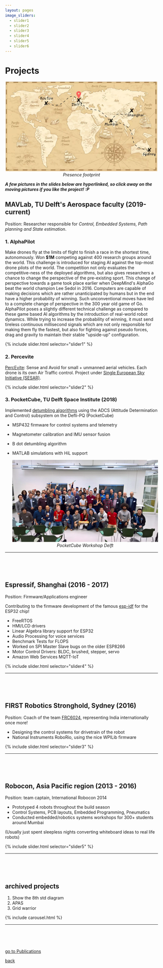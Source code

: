 ```yaml
---
layout: pages
image_sliders:
  - slider1
  - slider2
  - slider3
  - slider4
  - slider5
  - slider6
---
```


# Projects
<div style="text-align:center"><img src="./img/world_map.webp" width="500px"><br><em>Presence footprint</em></div>

***A few pictures in the slides below are hyperlinked, so click away on the moving pictures if you like the project! :P***


## MAVLab, TU Delft's Aerospace faculty (2019-current)
Position: Researcher responsible for *Control, Embedded Systems, Path planning and State estimation*. 

### 1. AlphaPilot
Make drones fly at the limits of flight to finish a race in the shortest time, autonomously. Won **$1M** competing against 400 research groups around the world. This challenge is introduced for staging AI against the top-most drone pilots of the world. The competition not only evaluates the competitive-ness of the deployed algorithms, but also gives researchers a chance to change the perspective of the pre-existing sport. This change of perspective towards a game took place earlier when DeepMind's AlphaGo beat the world champion Lee Sedol in 2016. Computers are capable of making decisions which are rather unanticipated by humans but in the end have a higher probability of winning. Such unconventional moves have led to a complete change of perspective in the 300 year old game of Go. AlphaPilot poses a slightly different technical challenge as compared to these game based AI algorithms by the introduction of real-world robot dynamics. While trying to increase the probability of winning, it must send tireless continuous millisecond signals which are not only responsible for making them fly the fastest, but also for fighting against pseudo forces, drag and gravity to maintain their stable "upside-up" configuration.

{% include slider.html selector="slider1" %} 

### 2. Percevite
[PercEvite](https://percevite.org): Sense and Avoid for small + unmanned aerial vehicles. Each drone is its own Air Traffic control. Project under [Single European Sky Initiative (SESAR)](https://www.sesarju.eu/projects/percevite).

{% include slider.html selector="slider2" %} 


### 3. PocketCube, TU Delft Space Institute (2018)
Implemented [detumbling algorithms](https://github.com/nilay994/detumble) using the ADCS (Attitude Determination and Control) subsystem on the Defli-PQ (PocketCube)
- MSP432 firmware for control systems and telemetry
- Magnetometer calibration and IMU sensor fusion
- B dot detumbling algorithm
- MATLAB simulations with HiL support

  <div style="text-align:center"><img src="./img/12.webp" width="600px"><br><em>PocketCube Workshop Delft</em></div>

* * *
 <br /> <br /> <br /> 

## Espressif, Shanghai (2016 - 2017)
Position: Firmware/Applications engineer

Contributing to the firmware development of the famous [esp-idf](https://github.com/espressif/esp-idf) for the ESP32 chip!
- FreeRTOS
- HMI/LCD drivers
- Linear Algebra library support for ESP32
- Audio Processing for voice services
- Benchmark Tests for FLOPS
- Worked on SPI Master Slave bugs on the older ESP8266
- Motor Control Drivers: BLDC, brushed, stepper, servo
- Amazon Web Services MQTT-IoT

{% include slider.html selector="slider4" %}

* * *
 <br /> <br /> <br /> 

## FIRST Robotics Stronghold, Sydney (2016)
Position: Coach of the team [FRC6024](http://rfactor6024.com/), representing India internationally once more!
- Designing the control systems for drivetrain of the robot
- National Instruments RoboRio, using the nice WPILib firmware 

{% include slider.html selector="slider3" %}

* * *
 <br /> <br /> <br /> 

## Robocon, Asia Pacific region (2013 - 2016)
Position: team captain, International Robocon 2014
- Prototyped 4 robots throughout the build season
- Control Systems, PCB layouts, Embedded Programming, Pneumatics
- Conducted embedded/robotics systems workshops for 300+ students around Mumbai

(Usually just spent sleepless nights converting whiteboard ideas to real life robots)

{% include slider.html selector="slider5" %}

* * *
 <br /> <br /> <br /> 

## archived projects
1. Show the 8th std diagram
2. APAS
3. Grid warrior

{% include carousel.html %}



* * *
 <br /> <br /> <br /> 

[go to Publications](./publications.html)

[back](./)
